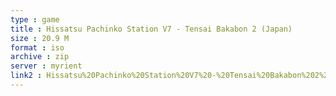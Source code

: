```yaml
---
type : game
title : Hissatsu Pachinko Station V7 - Tensai Bakabon 2 (Japan)
size : 20.9 M
format : iso
archive : zip
server : myrient
link2 : Hissatsu%20Pachinko%20Station%20V7%20-%20Tensai%20Bakabon%202%20%28Japan%29
---
```

